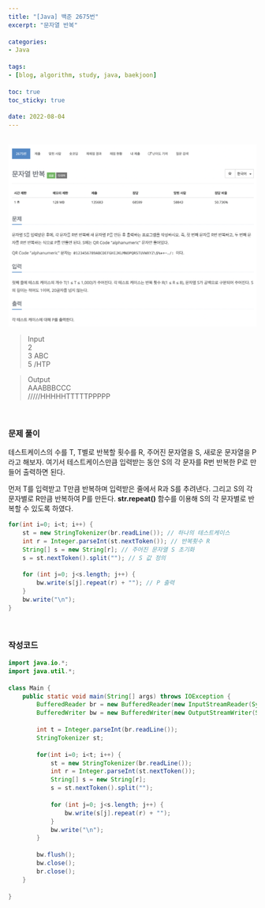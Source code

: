 ```yaml
--- 
title: "[Java] 백준 2675번" 
excerpt: "문자열 반복" 

categories: 
- Java

tags: 
- [blog, algorithm, study, java, baekjoon]

toc: true
toc_sticky: true

date: 2022-08-04
--- 
```


<br>

<center><img src="/assets/images/baekjoon/2675.png"></center>

> Input <br>
2 <br>
3 ABC <br>
5 /HTP 

> Output <br>
AAABBBCCC <br>
/////HHHHHTTTTTPPPPP <br>

<br>

### 문제 풀이
테스트케이스의 수를 T, T별로 반복할 횟수를 R, 주어진 문자열을 S, 새로운 문자열을 P라고 해보자.
여기서 테스트케이스만큼 입력받는 동안 S의 각 문자를 R번 반복한 P로 만들어 출력하면 된다.

먼저 T를 입력받고 T만큼 반복하며 입력받은 줄에서 R과 S를 추려낸다.
그리고 S의 각 문자별로 R만큼 반복하여 P를 만든다.
**str.repeat()** 함수를 이용해 S의 각 문자별로 반복할 수 있도록 하였다.

```java
for(int i=0; i<t; i++) {
    st = new StringTokenizer(br.readLine()); // 하나의 테스트케이스
    int r = Integer.parseInt(st.nextToken()); // 반복횟수 R
    String[] s = new String[r]; // 주어진 문자열 S 초기화
    s = st.nextToken().split(""); // S 값 정의
    
    for (int j=0; j<s.length; j++) {
        bw.write(s[j].repeat(r) + ""); // P 출력
    }
    bw.write("\n");
}
```

<br>

### 작성코드
```java
import java.io.*;
import java.util.*;

class Main {
    public static void main(String[] args) throws IOException {
        BufferedReader br = new BufferedReader(new InputStreamReader(System.in));
        BufferedWriter bw = new BufferedWriter(new OutputStreamWriter(System.out));
        
        int t = Integer.parseInt(br.readLine());
        StringTokenizer st;
        
        for(int i=0; i<t; i++) {
            st = new StringTokenizer(br.readLine());
            int r = Integer.parseInt(st.nextToken());
            String[] s = new String[r];
            s = st.nextToken().split("");
            
            for (int j=0; j<s.length; j++) {
                bw.write(s[j].repeat(r) + "");
            }
            bw.write("\n");
        }

        bw.flush();
        bw.close();
        br.close();
    }

}
```